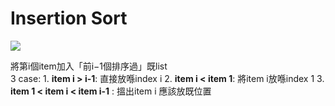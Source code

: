 # Insertion Sort

![](https://upload.wikimedia.org/wikipedia/commons/9/9c/Insertion-sort-example.gif)

將第i個item加入「前i−1個排序過」既list<br>
  3 case:
    1. <b>item i > i-1</b>: 直接放喺index i
    2. <b> item i < item 1</b>: 將item i放喺index 1
    3. <b> item 1 < item i < item i-1</b> : 搵出item i 應該放既位置 

